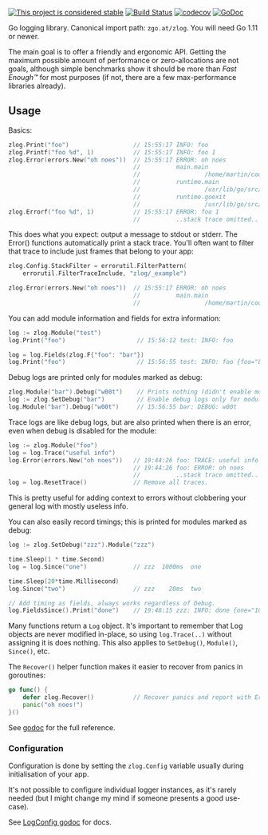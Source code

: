 [![This project is considered stable](https://img.shields.io/badge/Status-stable-green.svg)](https://arp242.net/status/stable)
[![Build Status](https://travis-ci.org/zgoat/zlog.svg?branch=master)](https://travis-ci.org/zgoat/zlog)
[![codecov](https://codecov.io/gh/zgoat/zlog/branch/master/graph/badge.svg)](https://codecov.io/gh/zgoat/zlog)
[![GoDoc](https://godoc.org/zgo.at/zlog?status.svg)](https://pkg.go.dev/zgo.at/zlog)

Go logging library. Canonical import path: `zgo.at/zlog`. You will need Go 1.11
or newer.

The main goal is to offer a friendly and ergonomic API. Getting the maximum
possible amount of performance or zero-allocations are not goals, although
simple benchmarks show it should be more than *Fast Enough™* for most purposes
(if not, there are a few max-performance libraries already).

Usage
-----

Basics:

```go
zlog.Print("foo")                  // 15:55:17 INFO: foo
zlog.Printf("foo %d", 1)           // 15:55:17 INFO: foo 1
zlog.Error(errors.New("oh noes"))  // 15:55:17 ERROR: oh noes
                                   //          main.main
                                   //                  /home/martin/code/zlog/_example/basic.go:11
                                   //          runtime.main
                                   //                  /usr/lib/go/src/runtime/proc.go:203
                                   //          runtime.goexit
                                   //                  /usr/lib/go/src/runtime/asm_amd64.s:1357
zlog.Errorf("foo %d", 1)           // 15:55:17 ERROR: foo 1
                                   //          ..stack trace omitted..
```

This does what you expect: output a message to stdout or stderr. The Error()
functions automatically print a stack trace. You'll often want to filter that
trace to include just frames that belong to your app:

```go
zlog.Config.StackFilter = errorutil.FilterPattern(
    errorutil.FilterTraceInclude, "zlog/_example")

zlog.Error(errors.New("oh noes"))  // 15:55:17 ERROR: oh noes
                                   //          main.main
                                   //                  /home/martin/code/zlog/_example/basic.go:16
```

You can add module information and fields for extra information:

```go
log := zlog.Module("test")
log.Print("foo")                    // 15:56:12 test: INFO: foo

log = log.Fields(zlog.F{"foo": "bar"})
log.Print("foo")                    // 15:56:55 test: INFO: foo {foo="bar"}
```

Debug logs are printed only for modules marked as debug:

```go
zlog.Module("bar").Debug("w00t")    // Prints nothing (didn't enable module "bar").
log := zlog.SetDebug("bar")         // Enable debug logs only for module "bar".
log.Module("bar").Debug("w00t")     // 15:56:55 bar: DEBUG: w00t
```

Trace logs are like debug logs, but are also printed when there is an error,
even when debug is disabled for the module:

```go
log := zlog.Module("foo")
log = log.Trace("useful info")
log.Error(errors.New("oh noes"))   // 19:44:26 foo: TRACE: useful info
                                   // 19:44:26 foo: ERROR: oh noes
                                   //          ..stack trace omitted..
log = log.ResetTrace()             // Remove all traces.
```

This is pretty useful for adding context to errors without clobbering your
general log with mostly useless info.

You can also easily record timings; this is printed for modules marked as debug:

```go
log := zlog.SetDebug("zzz").Module("zzz")

time.Sleep(1 * time.Second)
log = log.Since("one")             // zzz  1000ms  one

time.Sleep(20*time.Millisecond)
log.Since("two")                   // zzz    20ms  two

// Add timing as fields, always works regardless of Debug.
log.FieldsSince().Print("done")    // 19:48:15 zzz: INFO: done {one="1000ms" two="20ms"}
```

Many functions return a `Log` object. It's important to remember that Log
objects are never modified in-place, so using `log.Trace(..)` without assigning
it is does nothing. This also applies to `SetDebug()`, `Module()`, `Since()`,
etc.

The `Recover()` helper function makes it easier to recover from panics in
goroutines:

```go
go func() {
    defer zlog.Recover()           // Recover panics and report with Error().
    panic("oh noes!")
}()
```

See [godoc](https://pkg.go.dev/zgo.at/zlog) for the full reference.


### Configuration

Configuration is done by setting the `zlog.Config` variable usually during
initialisation of your app.

It's not possible to configure individual logger instances, as it's rarely
needed (but I might change my mind if someone presents a good use-case).

See [LogConfig godoc](https://pkg.go.dev/zgo.at/zlog?tab=doc#LogConfig) for
docs.
